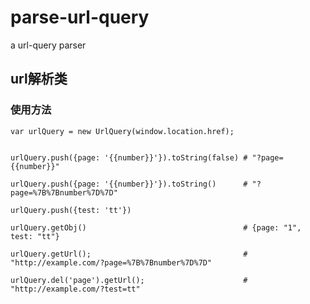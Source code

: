 # parse-url-query
a url-query parser
 
## url解析类

### 使用方法

	var urlQuery = new UrlQuery(window.location.href);


	urlQuery.push({page: '{{number}}'}).toString(false) # "?page={{number}}"

	urlQuery.push({page: '{{number}}'}).toString()      # "?page=%7B%7Bnumber%7D%7D"

	urlQuery.push({test: 'tt'})

	urlQuery.getObj()                                   # {page: "1", test: "tt"}

	urlQuery.getUrl();                                  # "http://example.com/?page=%7B%7Bnumber%7D%7D"

	urlQuery.del('page').getUrl();                      # "http://example.com/?test=tt"

